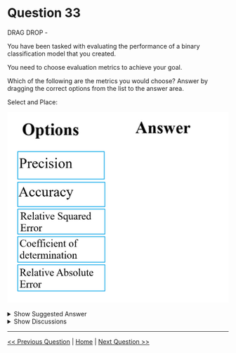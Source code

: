 # Question 33

DRAG DROP -

You have been tasked with evaluating the performance of a binary classification model that you created.

You need to choose evaluation metrics to achieve your goal.

Which of the following are the metrics you would choose? Answer by dragging the correct options from the list to the answer area.

Select and Place:

![Question Image](images/q33_q_0004000001.jpg)

<details>
  <summary>Show Suggested Answer</summary>

  <img src="images/q33_ans_0_0004100001.jpg" alt="Answer Image"><br>
<p>The evaluation metrics available for binary classification models are: Accuracy, Precision, Recall, F1 Score, and AUC.</p>
<p>Note: A very natural question is: &#x27;Out of the individuals whom the model, how many were classified correctly (TP)?&#x27;</p>
<p>This question can be answered by looking at the Precision of the model, which is the proportion of positives that are classified correctly.</p>
<p>Reference:</p>
<p>https://docs.microsoft.com/en-us/azure/machine-learning/studio/evaluate-model-performance</p>

</details>

<details>
  <summary>Show Discussions</summary>

<blockquote><p><strong>pancman</strong> <code>(Fri 13 Oct 2023 19:20)</code> - <em>Upvotes: 8</em></p><p>Answer is correct</p></blockquote>
<blockquote><p><strong>endeesa</strong> <code>(Sun 08 Dec 2024 22:38)</code> - <em>Upvotes: 1</em></p><p>Given answer is correct</p></blockquote>
<blockquote><p><strong>Mirjalol</strong> <code>(Thu 01 Aug 2024 17:34)</code> - <em>Upvotes: 2</em></p><p>Precision and accuracy, so yes, answer is correct</p></blockquote>

</details>

---

[<< Previous Question](question_32.md) | [Home](/index.md) | [Next Question >>](question_34.md)
